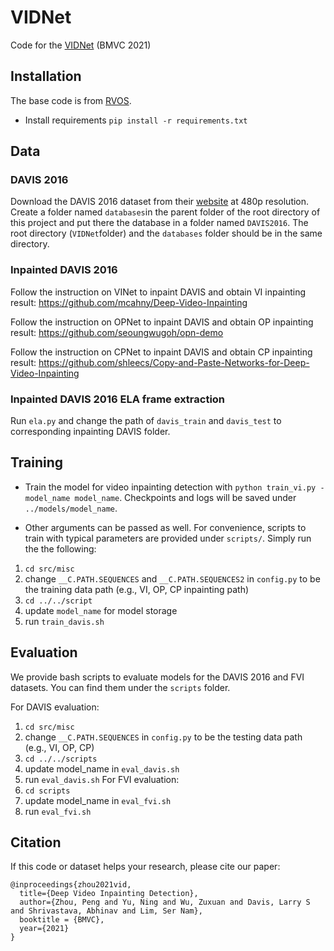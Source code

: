 # VIDNet
Code for the [VIDNet](https://arxiv.org/pdf/2101.11080.pdf) (BMVC 2021)

## Installation

The base code is from [RVOS](https://github.com/imatge-upc/rvos).

- Install requirements ```pip install -r requirements.txt``` 

## Data

### DAVIS 2016

Download the DAVIS 2016 dataset from their [website](https://davischallenge.org/davis2016/code.html) at 480p resolution. Create a folder named ```databases```in the parent folder of the root directory of this project and put there the database in a folder named ```DAVIS2016```. The root directory (```VIDNet```folder) and the ```databases``` folder should be in the same directory.

### Inpainted DAVIS 2016
Follow the instruction on VINet to inpaint DAVIS and obtain VI inpainting result:
https://github.com/mcahny/Deep-Video-Inpainting

Follow the instruction on OPNet to inpaint DAVIS and obtain OP inpainting result:
https://github.com/seoungwugoh/opn-demo

Follow the instruction on CPNet to inpaint DAVIS and obtain CP inpainting result:
https://github.com/shleecs/Copy-and-Paste-Networks-for-Deep-Video-Inpainting

### Inpainted DAVIS 2016 ELA frame extraction
Run ```ela.py``` and change the path of ```davis_train``` and ```davis_test``` to corresponding inpainting DAVIS folder.

## Training

- Train the model for video inpainting detection with ```python train_vi.py -model_name model_name```. Checkpoints and logs will be saved under ```../models/model_name```. 

- Other arguments can be passed as well. For convenience, scripts to train with typical parameters are provided under ```scripts/```. Simply run the the following:
1. ```cd src/misc```
2. change ```__C.PATH.SEQUENCES``` and ```__C.PATH.SEQUENCES2``` in ```config.py``` to be the training data path (e.g., VI, OP, CP inpainting path)
3. ```cd ../../script```
4. update ```model_name``` for model storage
5. run ```train_davis.sh```



## Evaluation

We provide bash scripts to  evaluate models for the DAVIS 2016 and FVI datasets. You can find them under the ```scripts``` folder. 

For DAVIS evaluation:
 1. ```cd src/misc```
 2. change ```__C.PATH.SEQUENCES``` in ```config.py``` to be the testing data path (e.g., VI, OP, CP)
 3. ```cd ../../scripts```
 4. update model_name in ```eval_davis.sh```
 5. run ```eval_davis.sh```
For FVI evaluation:
 1. ```cd scripts```
 2. update model_name in ```eval_fvi.sh```
 3. run ```eval_fvi.sh```


## Citation
If this code or dataset helps your research, please cite our paper:

```
@inproceedings{zhou2021vid,
  title={Deep Video Inpainting Detection},
  author={Zhou, Peng and Yu, Ning and Wu, Zuxuan and Davis, Larry S and Shrivastava, Abhinav and Lim, Ser Nam},
  booktitle = {BMVC},
  year={2021}
}
```

